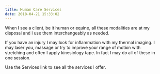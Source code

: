 ```yaml
---
title: Human Care Services
date: 2018-04-21 15:33:02
---
```


When I see a client, be it human or equine, all these modalities are at my disposal and I use them interchangeably as needed.

If you have an injury I may look for inflammation with my thermal imaging. I may laser you, massage or try to improve your range of motion with stretching and often I apply kinesiology tape. In fact I may do all of these in one session.

Use the Services link to see all the services I offer.